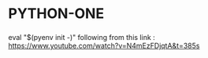 # PYTHON-ONE
###
eval "$(pyenv init -)"
following from this link : https://www.youtube.com/watch?v=N4mEzFDjqtA&t=385s
###